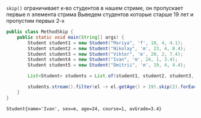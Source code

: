 `skip()` ограничивает к-во студентов в нашем стриме, он пропускает первые n элемента стрима
Выведем студентов которые старше 19 лет и пропустим первых 2-х

```java
public class MethodSkip {
    public static void main(String[] args) {
        Student student1 = new Student("Mariya", 'f', 18, 4, 4.1);
        Student student2 = new Student("Nikolay", 'm', 23, 4, 8.4);
        Student student3 = new Student("Viktor", 'm', 20, 2, 7.4);
        Student student4 = new Student("Ivan", 'm', 24, 1, 3.4);
        Student student5 = new Student("Dmitrii", 'm', 19, 4, 4.4);

        List<Student> students = List.of(student1, student2, student3, student4, student5);

        students.stream().filter(el -> el.getAge() > 19).skip(2).forEach(System.out::println);
    }
}
```
``` 
Student{name='Ivan', sex=m, age=24, course=1, avGrade=3.4}
```